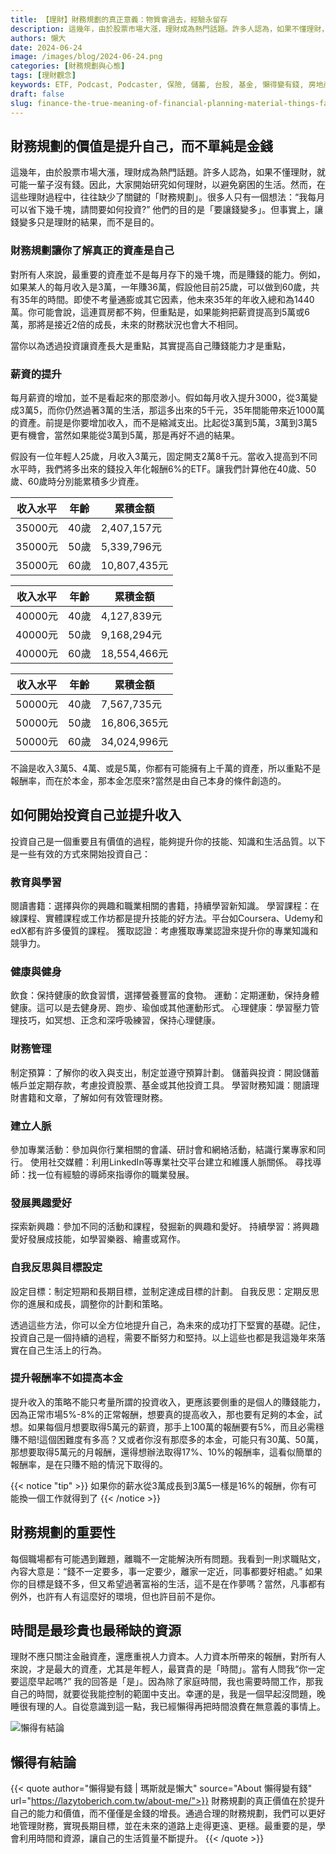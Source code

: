 ```yaml
---
title: 【理財】財務規劃的真正意義：物質會過去，經驗永留存
description: 這幾年，由於股票市場大漲，理財成為熱門話題。許多人認為，如果不懂理財，就可能一輩子沒有錢。因此，大家開始研究如何理財，以避免窮困的生活。然而，在這些理財過程中，往往缺少了關鍵的「財務規劃」。很多人只有一個想法：“我每月可以省下幾千塊，請問要如何投資?” 他們的目的是「要讓錢變多」。但事實上，讓錢變多只是理財的結果，而不是目的。
authors: 懶大
date: 2024-06-24
image: /images/blog/2024-06-24.png
categories: [財務規劃與心態]
tags: [理財觀念]
keywords: ETF, Podcast, Podcaster, 保險, 儲蓄, 台股, 基金, 懶得變有錢, 房地產, 投資, 投資理財, 支出, 收入, 理財, 理財規劃, 瑪斯理財兩三事, 稅務, 總體經濟, 美股, 職涯心得, 股利收入, 複委託, 記帳, 閱讀心得, 財務規劃, 財商, 貸款, 資產配置, 退休規劃, 開源節流
draft: false
slug: finance-the-true-meaning-of-financial-planning-material-things-fade-experiences-last-forever
---
```

## 財務規劃的價值是提升自己，而不單純是金錢

這幾年，由於股票市場大漲，理財成為熱門話題。許多人認為，如果不懂理財，就可能一輩子沒有錢。因此，大家開始研究如何理財，以避免窮困的生活。然而，在這些理財過程中，往往缺少了關鍵的「財務規劃」。很多人只有一個想法：“我每月可以省下幾千塊，請問要如何投資?” 他們的目的是「要讓錢變多」。但事實上，讓錢變多只是理財的結果，而不是目的。

### 財務規劃讓你了解真正的資產是自己

對所有人來說，最重要的資產並不是每月存下的幾千塊，而是賺錢的能力。例如，如果某人的每月收入是3萬，一年賺36萬，假設他目前25歲，可以做到60歲，共有35年的時間。即使不考量通膨或其它因素，他未來35年的年收入總和為1440萬。你可能會說，這連買房都不夠，但重點是，如果能夠把薪資提高到5萬或6萬，那將是接近2倍的成長，未來的財務狀況也會大不相同。

當你以為透過投資讓資產長大是重點，其實提高自己賺錢能力才是重點，

### 薪資的提升

每月薪資的增加，並不是看起來的那麼渺小。假如每月收入提升3000，從3萬變成3萬5，而你仍然過著3萬的生活，那這多出來的5千元，35年間能帶來近1000萬的資產。前提是你要增加收入，而不是縮減支出。比起從3萬到5萬，3萬到3萬5更有機會，當然如果能從3萬到5萬，那是再好不過的結果。

假設有一位年輕人25歲，月收入3萬元，固定開支2萬8千元。當收入提高到不同水平時，我們將多出來的錢投入年化報酬6%的ETF。讓我們計算他在40歲、50歲、60歲時分別能累積多少資產。

| 收入水平 | 年齡 | 累積金額 |
| --- | --- | --- |
| 35000元 | 40歲 | 2,407,157元 |
| 35000元 | 50歲 | 5,339,796元 |
| 35000元 | 60歲 | 10,807,435元 |

| 收入水平 | 年齡 | 累積金額 |
| --- | --- | --- |
| 40000元 | 40歲 | 4,127,839元 |
| 40000元 | 50歲 | 9,168,294元 |
| 40000元 | 60歲 | 18,554,466元 |

| 收入水平 | 年齡 | 累積金額 |
| --- | --- | --- |
| 50000元 | 40歲 | 7,567,735元 |
| 50000元 | 50歲 | 16,806,365元 |
| 50000元 | 60歲 | 34,024,996元 |

不論是收入3萬5、4萬、或是5萬，你都有可能擁有上千萬的資產，所以重點不是報酬率，而在於本金，那本金怎麼來?當然是由自己本身的條件創造的。

## 如何開始投資自己並提升收入

投資自己是一個重要且有價值的過程，能夠提升你的技能、知識和生活品質。以下是一些有效的方式來開始投資自己：

### 教育與學習
閱讀書籍：選擇與你的興趣和職業相關的書籍，持續學習新知識。
學習課程：在線課程、實體課程或工作坊都是提升技能的好方法。平台如Coursera、Udemy和edX都有許多優質的課程。
獲取認證：考慮獲取專業認證來提升你的專業知識和競爭力。 
### 健康與健身
飲食：保持健康的飲食習慣，選擇營養豐富的食物。
運動：定期運動，保持身體健康。這可以是去健身房、跑步、瑜伽或其他運動形式。
心理健康：學習壓力管理技巧，如冥想、正念和深呼吸練習，保持心理健康。
### 財務管理
制定預算：了解你的收入與支出，制定並遵守預算計劃。
儲蓄與投資：開設儲蓄帳戶並定期存款，考慮投資股票、基金或其他投資工具。
學習財務知識：閱讀理財書籍和文章，了解如何有效管理財務。 
### 建立人脈
參加專業活動：參加與你行業相關的會議、研討會和網絡活動，結識行業專家和同行。
使用社交媒體：利用LinkedIn等專業社交平台建立和維護人脈關係。
尋找導師：找一位有經驗的導師來指導你的職業發展。
### 發展興趣愛好
探索新興趣：參加不同的活動和課程，發掘新的興趣和愛好。
持續學習：將興趣愛好發展成技能，如學習樂器、繪畫或寫作。
### 自我反思與目標設定
設定目標：制定短期和長期目標，並制定達成目標的計劃。
自我反思：定期反思你的進展和成長，調整你的計劃和策略。

透過這些方法，你可以全方位地提升自己，為未來的成功打下堅實的基礎。記住，投資自己是一個持續的過程，需要不斷努力和堅持。以上這些也都是我這幾年來落實在自己生活上的行為。

### 提升報酬率不如提高本金

提升收入的策略不能只考量所謂的投資收入，更應該要側重的是個人的賺錢能力，因為正常市場5%-8%的正常報酬，想要真的提高收入，那也要有足夠的本金，試想。如果每個月想要取得5萬元的薪資，那手上100萬的報酬要有5%，而且必需穩賺不賠!這個困難度有多高？又或者你沒有那麼多的本金，可能只有30萬、50萬，那想要取得5萬元的月報酬，還得想辦法取得17%、10%的報酬率，這看似簡單的報酬率，是在只賺不賠的情況下取得的。

{{< notice "tip" >}}
如果你的薪水從3萬成長到3萬5一樣是16%的報酬，你有可能換一個工作就得到了
{{< /notice >}}

## 財務規劃的重要性

每個職場都有可能遇到難題，離職不一定能解決所有問題。我看到一則求職貼文，內容大意是：“錢不一定要多，事一定要少，離家一定近，同事都要好相處。” 如果你的目標是錢不多，但又希望過著富裕的生活，這不是在作夢嗎？當然，凡事都有例外，也許有人有這麼好的環境，但也許目前不是你。

## 時間是最珍貴也最稀缺的資源

理財不應只關注金融資產，還應重視人力資本。人力資本所帶來的報酬，對所有人來說，才是最大的資產，尤其是年輕人，最寶貴的是「時間」。當有人問我“你一定要這麼早起嗎?” 我的回答是「是」。因為除了家庭時間，我也需要時間工作，那我自己的時間，就要從我能控制的範圍中支出。幸運的是，我是一個早起沒問題，晚睡很有理的人。自從意識到這一點，我已經懶得再把時間浪費在無意義的事情上。

![懶得有結論](/images/blog/lazytobeconclude.svg)
## 懶得有結論

{{< quote author="懶得變有錢 | 瑪斯就是懶大" source="About 懶得變有錢" url="https://lazytoberich.com.tw/about-me/">}}
財務規劃的真正價值在於提升自己的能力和價值，而不僅僅是金錢的增長。通過合理的財務規劃，我們可以更好地管理財務，實現長期目標，並在未來的道路上走得更遠、更穩。最重要的是，學會利用時間和資源，讓自己的生活質量不斷提升。
{{< /quote >}}

